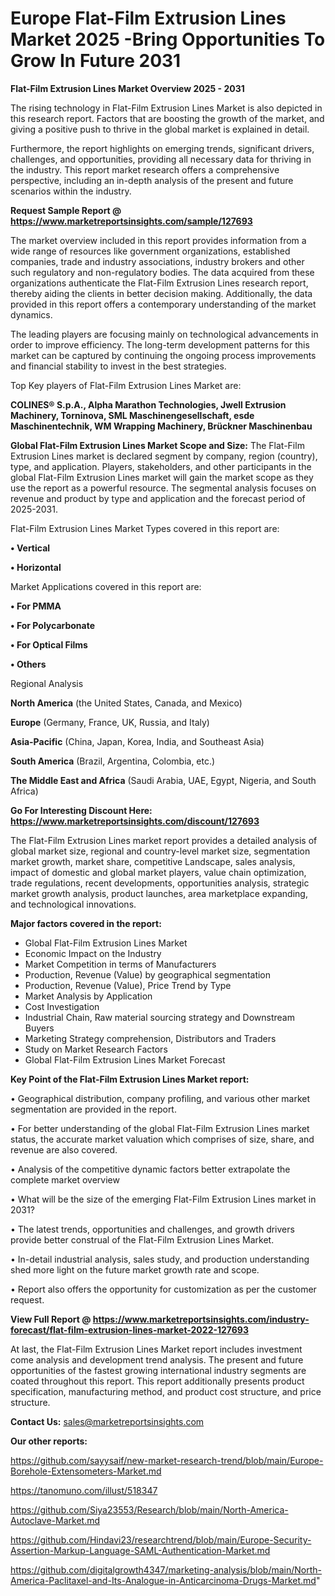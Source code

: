 # Europe Flat-Film Extrusion Lines Market 2025 -Bring Opportunities To Grow In Future 2031

<Strong> Flat-Film Extrusion Lines Market Overview 2025 - 2031</strong>

The rising technology in Flat-Film Extrusion Lines Market is also depicted in this research report. Factors that are boosting the growth of the market, and giving a positive push to thrive in the global market is explained in detail.

Furthermore, the report highlights on emerging trends, significant drivers, challenges, and opportunities, providing all necessary data for thriving in the industry. This report market research offers a comprehensive perspective, including an in-depth analysis of the present and future scenarios within the industry.

<strong>Request Sample Report @ <a href=https://www.marketreportsinsights.com/sample/127693>https://www.marketreportsinsights.com/sample/127693</a></strong>

The market overview included in this report provides information from a wide range of resources like government organizations, established companies, trade and industry associations, industry brokers and other such regulatory and non-regulatory bodies. The data acquired from these organizations authenticate the Flat-Film Extrusion Lines research report, thereby aiding the clients in better decision making. Additionally, the data provided in this report offers a contemporary understanding of the market dynamics.

The leading players are focusing mainly on technological advancements in order to improve efficiency. The long-term development patterns for this market can be captured by continuing the ongoing process improvements and financial stability to invest in the best strategies.

Top Key players of Flat-Film Extrusion Lines Market are:

<strong>COLINES® S.p.A., Alpha Marathon Technologies, Jwell Extrusion Machinery, Torninova, SML Maschinengesellschaft, esde Maschinentechnik, WM Wrapping Machinery, Brückner Maschinenbau</strong>

<strong><b>Global Flat-Film Extrusion Lines Market Scope and Size:</b></strong>
The Flat-Film Extrusion Lines market is declared segment by company, region (country), type, and application. Players, stakeholders, and other participants in the global Flat-Film Extrusion Lines market will gain the market scope as they use the report as a powerful resource. The segmental analysis focuses on revenue and product by type and application and the forecast period of 2025-2031.

Flat-Film Extrusion Lines Market Types covered in this report are:

<strong>• Vertical

• Horizontal</strong>

Market Applications covered in this report are:

<strong>• For PMMA

• For Polycarbonate

• For Optical Films

• Others</strong> 

Regional Analysis

<strong>North America</strong> (the United States, Canada, and Mexico)

<strong>Europe</strong> (Germany, France, UK, Russia, and Italy)

<strong>Asia-Pacific</strong> (China, Japan, Korea, India, and Southeast Asia)

<strong>South America</strong> (Brazil, Argentina, Colombia, etc.)

<strong>The Middle East and Africa</strong> (Saudi Arabia, UAE, Egypt, Nigeria, and South Africa)

<strong>Go For Interesting Discount Here: <a href=https://www.marketreportsinsights.com/discount/127693>https://www.marketreportsinsights.com/discount/127693</a></strong>

The Flat-Film Extrusion Lines market report provides a detailed analysis of global market size, regional and country-level market size, segmentation market growth, market share, competitive Landscape, sales analysis, impact of domestic and global market players, value chain optimization, trade regulations, recent developments, opportunities analysis, strategic market growth analysis, product launches, area marketplace expanding, and technological innovations.

<strong><b>Major factors covered in the report:</b></strong>
<ul>
  <li>Global Flat-Film Extrusion Lines Market </li>
  <li>Economic Impact on the Industry</li>
  <li>Market Competition in terms of Manufacturers</li>
  <li>Production, Revenue (Value) by geographical segmentation</li>
  <li>Production, Revenue (Value), Price Trend by Type</li>
  <li>Market Analysis by Application</li>
  <li>Cost Investigation</li>
  <li>Industrial Chain, Raw material sourcing strategy and Downstream Buyers</li>
  <li>Marketing Strategy comprehension, Distributors and Traders</li>
  <li>Study on Market Research Factors</li>
  <li>Global Flat-Film Extrusion Lines Market Forecast</li>
</ul>

<strong><b>Key Point of the Flat-Film Extrusion Lines Market report:</b></strong>

• Geographical distribution, company profiling, and various other market segmentation are provided in the report.

• For better understanding of the global Flat-Film Extrusion Lines market status, the accurate market valuation which comprises of size, share, and revenue are also covered.

• Analysis of the competitive dynamic factors better extrapolate the complete market overview

• What will be the size of the emerging Flat-Film Extrusion Lines market in 2031?

• The latest trends, opportunities and challenges, and growth drivers provide better construal of the Flat-Film Extrusion Lines Market.

• In-detail industrial analysis, sales study, and production understanding shed more light on the future market growth rate and scope.

• Report also offers the opportunity for customization as per the customer request.

<strong><b>View Full Report @ <a href=https://www.marketreportsinsights.com/industry-forecast/flat-film-extrusion-lines-market-2022-127693>https://www.marketreportsinsights.com/industry-forecast/flat-film-extrusion-lines-market-2022-127693</a></b></strong>


At last, the Flat-Film Extrusion Lines Market report includes investment come analysis and development trend analysis. The present and future opportunities of the fastest growing international industry segments are coated throughout this report. This report additionally presents product specification, manufacturing method, and product cost structure, and price structure.

<strong>Contact Us:</strong>
sales@marketreportsinsights.com

<strong>Our other reports:</strong>

<a href=https://github.com/sayysaif/new-market-research-trend/blob/main/Europe-Borehole-Extensometers-Market.md>https://github.com/sayysaif/new-market-research-trend/blob/main/Europe-Borehole-Extensometers-Market.md</a>

<a href=https://tanomuno.com/illust/518347>https://tanomuno.com/illust/518347</a>

<a href=https://github.com/Siya23553/Research/blob/main/North-America-Autoclave-Market.md>https://github.com/Siya23553/Research/blob/main/North-America-Autoclave-Market.md</a>

<a href=https://github.com/Hindavi23/researchtrend/blob/main/Europe-Security-Assertion-Markup-Language-SAML-Authentication-Market.md>https://github.com/Hindavi23/researchtrend/blob/main/Europe-Security-Assertion-Markup-Language-SAML-Authentication-Market.md</a>

<a href=https://github.com/digitalgrowth4347/marketing-analysis/blob/main/North-America-Paclitaxel-and-Its-Analogue-in-Anticarcinoma-Drugs-Market.md>https://github.com/digitalgrowth4347/marketing-analysis/blob/main/North-America-Paclitaxel-and-Its-Analogue-in-Anticarcinoma-Drugs-Market.md</a>"
